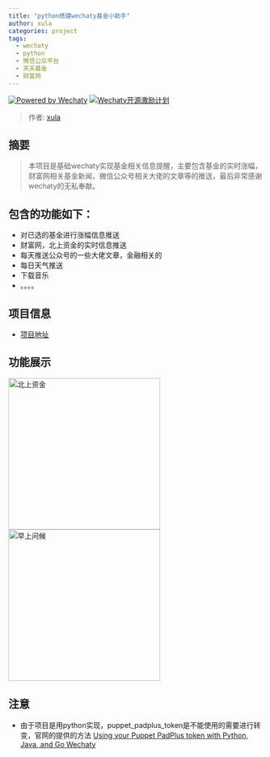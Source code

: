 ```yaml
---
title: "python搭建wechaty基金小助手"
author: xula
categories: project
tags:
  - wechaty
  - python
  - 微信公众平台
  - 天天基金
  - 财富网
---
```

[![Powered by Wechaty](https://img.shields.io/badge/Powered%20By-Wechaty-green.svg)](https://github.com/chatie/wechaty)
[![Wechaty开源激励计划](https://img.shields.io/badge/Wechaty-开源激励计划-green.svg)](https://github.com/juzibot/Welcome/wiki/Everything-about-Wechaty)

> 作者: [xula](https://github.com/xula/)
## 摘要

> 本项目是基础wechaty实现基金相关信息提醒，主要包含基金的实时涨幅，财富网相关基金新闻，微信公众号相关大佬的文章等的推送，最后非常感谢wechaty的无私奉献。

## 包含的功能如下：

* 对已选的基金进行涨幅信息推送
* 财富网，北上资金的实时信息推送
* 每天推送公众号的一些大佬文章，金融相关的
* 每日天气推送
* 下载音乐
* 。。。。


## 项目信息

* [项目地址](https://github.com/smwsk/wechaty-bot)

## 功能展示

<img src="/assets/2020/fund-wechay-python/fund_20200905174635.png" width="300" alt="北上资金"/>

<img src="/assets/2020/fund-wechay-python/fund_20200905174635.png" width="300" alt="早上问候"/>


## 注意
* 由于项目是用python实现，puppet_padplus_token是不能使用的需要进行转变，官网的提供的方法 [Using your Puppet PadPlus token with Python, Java, and Go Wechaty](https://github.com/wechaty/wechaty/issues/1985)


 
